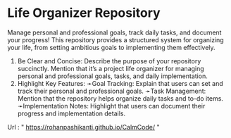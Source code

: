 # Life Organizer Repository 

Manage personal and professional goals, track daily tasks, and document your progress! This repository provides a structured system for organizing your life, from setting ambitious goals to implementing them effectively.

1. Be Clear and Concise: Describe the purpose of your repository succinctly. Mention that it’s a project life organizer for managing personal and professional goals, tasks, and daily implementation.
2. Highlight Key Features:
➛Goal Tracking: Explain that users can set and track their personal and professional goals.
➛Task Management: Mention that the repository helps organize daily tasks and to-do items.
➛Implementation Notes: Highlight that users can document their progress and implementation details.


Url : " https://rohanpashikanti.github.io/CalmCode/ " 
